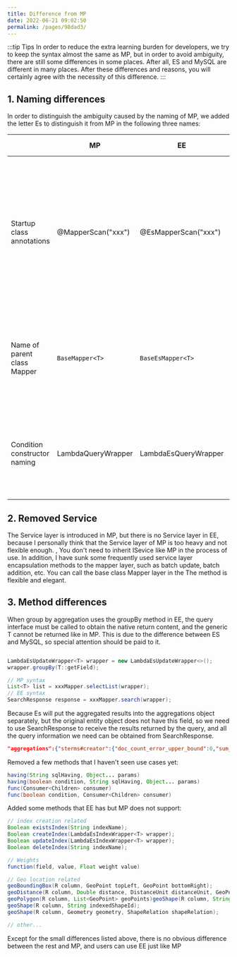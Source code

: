 ```yaml
---
title: Difference from MP
date: 2022-06-21 09:02:50
permalink: /pages/98dad3/
---
```


:::tip Tips
In order to reduce the extra learning burden for developers, we try to keep the syntax almost the same as MP, but in order to avoid ambiguity, there are still some differences in some places. After all, ES and MySQL are different in many places. After these differences and reasons, you will certainly agree with the necessity of this difference.
:::

## 1. Naming differences

In order to distinguish the ambiguity caused by the naming of MP, we added the letter Es to distinguish it from MP in the following three names:

| | MP | EE | Reason for Difference |
| --- | --- | --- | --- |
| Startup class annotations | @MapperScan("xxx") | @EsMapperScan("xxx") | MP and EE may be used in a project at the same time, to avoid the need to add full path distinction when introducing annotations with the same name in the same system |
| Name of parent class Mapper | `BaseMapper<T>`| `BaseEsMapper<T>` | MP and EE may be used in a project at the same time, to avoid the Mapper inherited from MP by mistake |
| Condition constructor naming | LambdaQueryWrapper | LambdaEsQueryWrapper | MP and EE may be used at the same time in a project to avoid mistakenly creating conditional constructors |

## 2. Removed Service

The Service layer is introduced in MP, but there is no Service layer in EE, because I personally think that the Service layer of MP is too heavy and not flexible enough. , You don't need to inherit ISevice like MP in the process of use. In addition, I have sunk some frequently used service layer encapsulation methods to the mapper layer, such as batch update, batch addition, etc. You can call the base class Mapper layer in the The method is flexible and elegant.

## 3. Method differences

When group by aggregation uses the groupBy method in EE, the query interface must be called to obtain the native return content, and the generic T cannot be returned like in MP. This is due to the difference between ES and MySQL, so special attention should be paid to it.

````java

LambdaEsUpdateWrapper<T> wrapper = new LambdaEsUpdateWrapper<>();
wrapper.groupBy(T::getField);

// MP syntax
List<T> list = xxxMapper.selectList(wrapper);
// EE syntax
SearchResponse response = xxxMapper.search(wrapper);
````

Because Es will put the aggregated results into the aggregations object separately, but the original entity object does not have this field, so we need to use SearchResponse to receive the results returned by the query, and all the query information we need can be obtained from SearchResponse.

````json
"aggregations":{"sterms#creator":{"doc_count_error_upper_bound":0,"sum_other_doc_count":0,"buckets":[{"key":"Old Man","doc_count":2},{"key": "Pharaoh","doc_count":1}]}}
````

Removed a few methods that I haven't seen use cases yet:

````java
having(String sqlHaving, Object... params)
having(boolean condition, String sqlHaving, Object... params)
func(Consumer<Children> consumer)
func(boolean condition, Consumer<Children> consumer)
````

Added some methods that EE has but MP does not support:

````java
// index creation related
Boolean existsIndex(String indexName);
Boolean createIndex(LambdaEsIndexWrapper<T> wrapper);
Boolean updateIndex(LambdaEsIndexWrapper<T> wrapper);
Boolean deleteIndex(String indexName);

// Weights
function(field, value, Float weight value)

// Geo location related
geoBoundingBox(R column, GeoPoint topLeft, GeoPoint bottomRight);
geoDistance(R column, Double distance, DistanceUnit distanceUnit, GeoPoint centralGeoPoint);
geoPolygon(R column, List<GeoPoint> geoPoints)geoShape(R column, String indexedShapeId);
geoShape(R column, String indexedShapeId);
geoShape(R column, Geometry geometry, ShapeRelation shapeRelation);

// other...

````

Except for the small differences listed above, there is no obvious difference between the rest and MP, and users can use EE just like MP